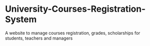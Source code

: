 # University-Courses-Registration-System
A website to manage courses registration, grades, scholarships for students, teachers and managers

